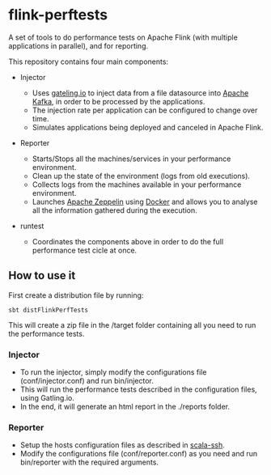# flink-perftests

A set of tools to do performance tests on Apache Flink (with multiple applications in parallel), and for reporting.

This repository contains four main components:

* Injector
    * Uses [gateling.io](http://gatling.io) to inject data from a file datasource into [Apache Kafka](https://kafka.apache.org), in order to be processed by the applications.
    * The injection rate per application can be configured to change over time.
    * Simulates applications being deployed and canceled in Apache Flink.

* Reporter
    * Starts/Stops all the machines/services in your performance environment.
    * Clean up the state of the environment (logs from old executions).
    * Collects logs from the machines available in your performance environment.
    * Launches [Apache Zeppelin](http://zeppelin.apache.org) using [Docker](https://www.docker.com) and allows you to analyse all the information gathered during the execution.

* runtest
    * Coordinates the components above in order to do the full performance test cicle at once.

## How to use it

First create a distribution file by running:

    sbt distFlinkPerfTests

This will create a zip file in the /target folder containing all you need to run the performance tests.

### Injector

* To run the injector, simply modify the configurations file (conf/injector.conf) and run bin/injector. 
* This will run the performance tests described in the configuration files, using Gatling.io. 
* In the end, it will generate an html report in the ./reports folder.

### Reporter

* Setup the hosts configuration files as described in [scala-ssh](https://github.com/sirthias/scala-ssh#usage).
* Modify the configurations file (conf/reporter.conf) as you need and run bin/reporter with the
  required arguments.
